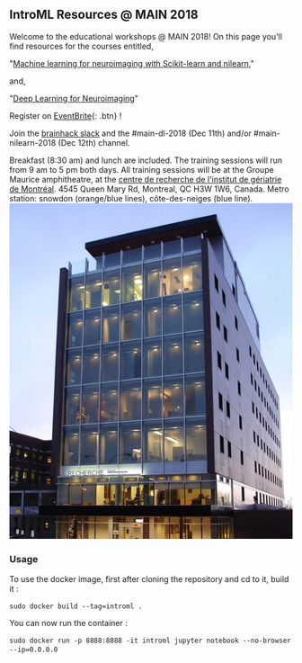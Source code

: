 ## IntroML Resources @ MAIN 2018

Welcome to the educational workshops @ MAIN 2018! On this page you'll find resources for the courses entitled,

"[Machine learning for neuroimaging with Scikit-learn and nilearn](./course-outline.md),"

and,

"[Deep Learning for Neuroimaging](./dl-course-outline.md)"

Register on [EventBrite](https://www.eventbrite.ca/e/deep-learning-in-neuroimaging-machine-learning-scikit-learn-nilearn-tickets-53388406160){: .btn} !

Join the [brainhack slack](https://brainhack-slack-invite.herokuapp.com/) and the #main-dl-2018 (Dec 11th) and/or #main-nilearn-2018 (Dec 12th) channel. 

Breakfast (8:30 am) and lunch are included. The training sessions will run from 9 am to 5 pm both days. All training sessions will be at the Groupe Maurice amphitheatre, at the [centre de recherche de l'institut de gériatrie de Montréal](https://goo.gl/maps/ouhdXKKWtko). 4545 Queen Mary Rd, Montreal, QC H3W 1W6, Canada. Metro station: snowdon (orange/blue lines), côte-des-neiges (blue line). 
![CRIUGM](criugm.jpg)

### Usage

To use the docker image, first after cloning the repository and cd to it, build it :
```
sudo docker build --tag=introml .
```
You can now run the container :
```
sudo docker run -p 8888:8888 -it introml jupyter notebook --no-browser --ip=0.0.0.0
```
